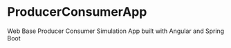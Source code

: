 # ProducerConsumerApp
 Web Base Producer Consumer Simulation App built with Angular and Spring Boot
